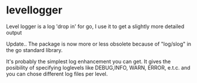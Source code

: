 # levellogger
Level logger is a log 'drop in' for go, I use it to get a slightly more detailed output

Update.. The package is now more or less obsolete because of "log/slog" in the go standard library.

It's probably the simplest log enhancement you can get.
It gives the posibility of specifying loglevels like DEBUG,INFO, WARN, ERROR, e.t.c. and you can chose different log files per level.
